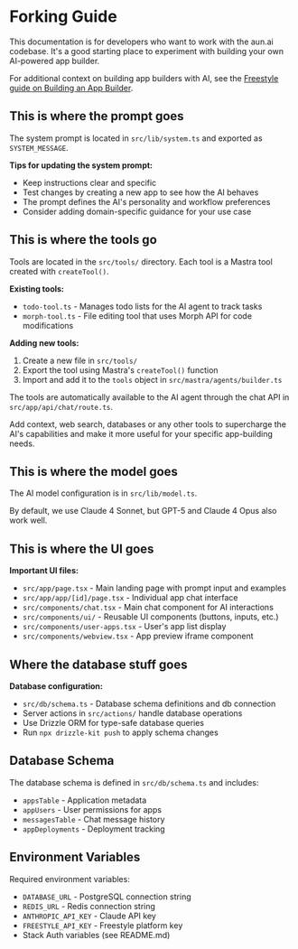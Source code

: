 # Forking Guide

This documentation is for developers who want to work with the aun.ai codebase. It's a good starting place to experiment with building your own AI-powered app builder.

For additional context on building app builders with AI, see the [Freestyle guide on Building an App Builder](https://docs.freestyle.sh/guides/app-builder).

## This is where the prompt goes

The system prompt is located in `src/lib/system.ts` and exported as `SYSTEM_MESSAGE`.

**Tips for updating the system prompt:**

- Keep instructions clear and specific
- Test changes by creating a new app to see how the AI behaves
- The prompt defines the AI's personality and workflow preferences
- Consider adding domain-specific guidance for your use case

## This is where the tools go

Tools are located in the `src/tools/` directory. Each tool is a Mastra tool created with `createTool()`.

**Existing tools:**

- `todo-tool.ts` - Manages todo lists for the AI agent to track tasks
- `morph-tool.ts` - File editing tool that uses Morph API for code modifications

**Adding new tools:**

1. Create a new file in `src/tools/`
2. Export the tool using Mastra's `createTool()` function
3. Import and add it to the `tools` object in `src/mastra/agents/builder.ts`

The tools are automatically available to the AI agent through the chat API in `src/app/api/chat/route.ts`.

Add context, web search, databases or any other tools to supercharge the AI's capabilities and make it more useful for your specific app-building needs.

## This is where the model goes

The AI model configuration is in `src/lib/model.ts`.

By default, we use Claude 4 Sonnet, but GPT-5 and Claude 4 Opus also work well.

## This is where the UI goes

**Important UI files:**

- `src/app/page.tsx` - Main landing page with prompt input and examples
- `src/app/app/[id]/page.tsx` - Individual app chat interface
- `src/components/chat.tsx` - Main chat component for AI interactions
- `src/components/ui/` - Reusable UI components (buttons, inputs, etc.)
- `src/components/user-apps.tsx` - User's app list display
- `src/components/webview.tsx` - App preview iframe component

## Where the database stuff goes

**Database configuration:**

- `src/db/schema.ts` - Database schema definitions and db connection
- Server actions in `src/actions/` handle database operations
- Use Drizzle ORM for type-safe database queries
- Run `npx drizzle-kit push` to apply schema changes

## Database Schema

The database schema is defined in `src/db/schema.ts` and includes:

- `appsTable` - Application metadata
- `appUsers` - User permissions for apps
- `messagesTable` - Chat message history
- `appDeployments` - Deployment tracking

## Environment Variables

Required environment variables:

- `DATABASE_URL` - PostgreSQL connection string
- `REDIS_URL` - Redis connection string
- `ANTHROPIC_API_KEY` - Claude API key
- `FREESTYLE_API_KEY` - Freestyle platform key
- Stack Auth variables (see README.md)
